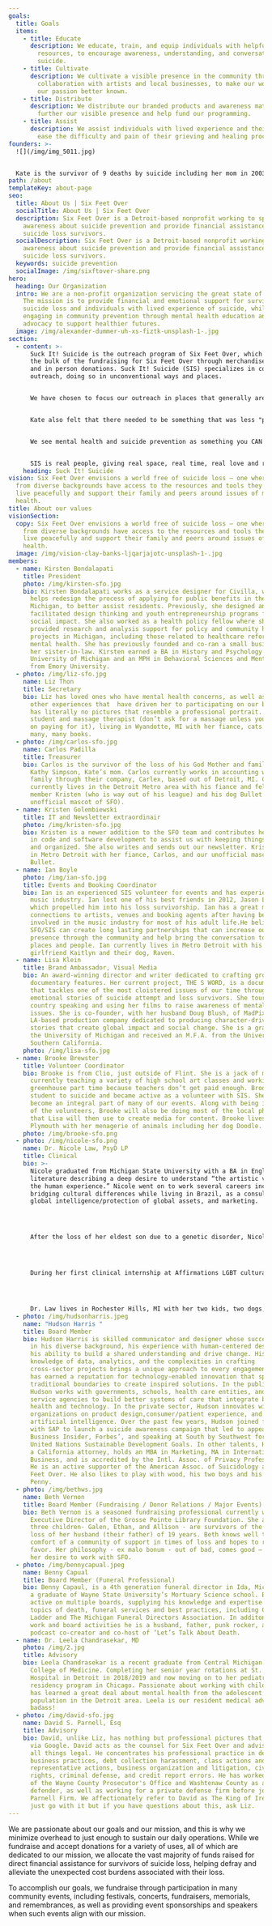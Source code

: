 ```yaml
---
goals:
  title: Goals
  items:
    - title: Educate
      description: We educate, train, and equip individuals with helpful and relevant
        resources, to encourage awareness, understanding, and conversation about
        suicide.
    - title: Cultivate
      description: We cultivate a visible presence in the community through
        collaboration with artists and local businesses, to make our work and
        our passion better known.
    - title: Distribute
      description: We distribute our branded products and awareness materials, to both
        further our visible presence and help fund our programming.
    - title: Assist
      description: We assist individuals with lived experience and their families to
        ease the difficulty and pain of their grieving and healing processes.
founders: >-
  ![](/img/img_5011.jpg)


  Kate is the survivor of 9 deaths by suicide including her mom in 2003. She accidentally created Suck It! Suicide in 2012 after a one off fundraiser for another non profit resulted in extra shirts with what is now the SIS logo, and subsequent suicide of someone in her community named Jason. Kate is weird, passionate, and finds writing about herself extremely uncomfortable, especially in the third person. With the encouragement of her friends and family Katie founded Six Feet Over. Kate is a wife and mom, living in Livonia MI.
path: /about
templateKey: about-page
seo:
  title: About Us | Six Feet Over
  socialTitle: About Us | Six Feet Over
  description: Six Feet Over is a Detroit-based nonprofit working to spread
    awareness about suicide prevention and provide financial assistance to
    suicide loss survivors.
  socialDescription: Six Feet Over is a Detroit-based nonprofit working to spread
    awareness about suicide prevention and provide financial assistance to
    suicide loss survivors.
  keywords: suicide prevention
  socialImage: /img/sixftover-share.png
hero:
  heading: Our Organization
  intro: We are a non-profit organization servicing the great state of Michigan.
    The mission is to provide financial and emotional support for survivors of
    suicide loss and individuals with lived experience of suicide, while
    engaging in community prevention through mental health education and
    advocacy to support healthier futures.
  image: /img/alexander-dummer-uh-xs-fiztk-unsplash-1-.jpg
section:
  - content: >-
      Suck It! Suicide is the outreach program of Six Feet Over, which also does
      the bulk of the fundraising for Six Feet Over through merchandise sales
      and in person donations. Suck It! Suicide (SIS) specializes in community
      outreach, doing so in unconventional ways and places. 


      We have chosen to focus our outreach in places that generally aren't often at the top of other mental health and suicide prevention organizations lists to do so. SIS is often seen at community festivals, Pride events, concerts, local shows and sometimes just hanging out at a bar. Our founder, Kate Hardy, never felt comfortable in the mainstream...of anything really, so when she created this program she made it for communities that wouldn't seek the information on their own because of: stigma, comfort levels, knowing what to search, who to ask, shame, etc. 


      Kate also felt that there needed to be something that was less "pastel and kittens hanging from a branch poster", and something people would identify with, find cool, and be comfortable approaching because it didn't appear or present as a conventional mental health and suicide prevention non profit. Over time, we have found that folks from all walks of lives identify with SIS and its culture, and we will love them all!


      We see mental health and suicide prevention as something you CAN ask questions about, you CAN admit to dealing with, and you should be able to do so without judgment from others or fear of being labeled dangerous, 'crazy', unlovable, a burden, ignorant, or weird. SIS takes pride in supporting every person who needs it, no matter what they look like, what they believe, who they love, or how they identify. We also believe that laughter heals, and we make sure our outreach table is filled with laughs along with the hugs and occasional tears.


      SIS is real people, giving real space, real time, real love and real knowledge to other very real people, while having a great time, selling merch and raising money to help people in need.
    heading: Suck It! Suicide
vision: Six Feet Over envisions a world free of suicide loss – one where people
  from diverse backgrounds have access to the resources and tools they need to
  live peacefully and support their family and peers around issues of mental
  health.
title: About our values
visionSection:
  copy: Six Feet Over envisions a world free of suicide loss – one where people
    from diverse backgrounds have access to the resources and tools they need to
    live peacefully and support their family and peers around issues of mental
    health.
  image: /img/vision-clay-banks-ljqarjajotc-unsplash-1-.jpg
members:
  - name: Kirsten Bondalapati
    title: President
    photo: /img/kirsten-sfo.jpg
    bio: Kirsten Bondalapati works as a service designer for Civilla, where she
      helps redesign the process of applying for public benefits in the state of
      Michigan, to better assist residents. Previously, she designed and
      facilitated design thinking and youth entrepreneurship programs focused on
      social impact. She also worked as a health policy fellow where she
      provided research and analysis support for policy and community health
      projects in Michigan, including those related to healthcare reform and
      mental health. She has previously founded and co-ran a small business with
      her sister-in-law. Kirsten earned a BA in History and Psychology from the
      University of Michigan and an MPH in Behavioral Sciences and Mental Health
      from Emory University.
  - photo: /img/liz-sfo.jpg
    name: Liz Thon
    title: Secretary
    bio: Liz has loved ones who have mental health concerns, as well as having many
      other experiences that  have driven her to participating on our board. Liz
      has literally no pictures that resemble a professional portrait. She is a
      student and massage therapist (don’t ask for a massage unless you intend
      on paying for it), living in Wyandotte, MI with her fiance, cats and many,
      many, many books.
  - photo: /img/carlos-sfo.jpg
    name: Carlos Padilla
    title: Treasurer
    bio: Carlos is the survivor of the loss of his God Mother and family friend
      Kathy Simpson, Kate’s mom. Carlos currently works in accounting with his
      family through their company, Carlex, based out of Detroit, MI. Carlos
      currently lives in the Detroit Metro area with his fiance and fellow board
      member Kristen (who is way out of his league) and his dog Bullet (the
      unofficial mascot of SFO).
  - name: Kristen Golembiewski
    title: IT and Newsletter extraordinair
    photo: /img/kristen-sfo.jpg
    bio: Kristen is a newer addition to the SFO team and contributes her knowledge
      in code and software development to assist us with keeping things running
      and organized. She also writes and sends out our newsletter. Kristen lives
      in Metro Detroit with her fiance, Carlos, and our unofficial mascot
      Bullet.
  - name: Ian Boyle
    photo: /img/ian-sfo.jpg
    title: Events and Booking Coordinator
    bio: Ian is an experienced SIS volunteer for events and has experience in the
      music industry. Ian lost one of his best friends in 2012, Jason Lockwood,
      which propelled him into his loss survivorship. Ian has a great many
      connections to artists, venues and booking agents after having been
      involved in the music industry for most of his adult life.He believes that
      SFO/SIS can create long lasting partnerships that can increase our
      presence through the community and help bring the conversation to new
      places and people. Ian currently lives in Metro Detroit with his
      girlfriend Kaitlyn and their dog, Raven.
  - name: Lisa Klein
    title: Brand Ambassador, Visual Media
    bio: An award-winning director and writer dedicated to crafting groundbreaking
      documentary features. Her current project, THE S WORD, is a documentary
      that tackles one of the most cloistered issues of our time through the
      emotional stories of suicide attempt and loss survivors. She tours the
      country speaking and using her films to raise awareness of mental health
      issues. She is co-founder, with her husband Doug Blush, of MadPix Inc., an
      LA-based production company dedicated to producing character-driven
      stories that create global impact and social change. She is a graduate of
      the University of Michigan and received an M.F.A. from the University of
      Southern California.
    photo: /img/lisa-sfo.jpg
  - name: Brooke Brewster
    title: Volunteer Coordinator
    bio: Brooke is from Clio, just outside of Flint. She is a jack of many trades,
      currently teaching a variety of high school art classes and working at a
      greenhouse part time because teachers don’t get paid enough. Brooke lost a
      student to suicide and became active as a volunteer with SIS. She has
      become an integral part of many of our events. Along with being in charge
      of the volunteers, Brooke will also be doing most of the local photography
      that Lisa will then use to create media for content. Brooke lives in
      Plymouth with her menagerie of animals including her dog Doodle.
    photo: /img/brooke-sfo.png
  - photo: /img/nicole-sfo.png
    name: Dr. Nicole Law, PsyD LP
    title: Clinical
    bio: >-
      Nicole graduated from Michigan State University with a BA in English
      literature describing a deep desire to understand “the artistic version of
      the human experience.” Nicole went on to work several careers including
      bridging cultural differences while living in Brazil, as a consultant in
      global intelligence/protection of global assets, and marketing. 




      After the loss of her eldest son due to a genetic disorder, Nicole reached the darkest point of her life. Connections with others along with an incredibly talented therapist helped to turn life around. Nicole decided to return to school and earn a Masters and subsequent doctoral degree in Humanistic, clinical, psychology.




      During her first clinical internship at Affirmations LGBT cultural center in Ferndale, MI, Nicole witnessed many incidents of suicide and self-harm that seemed to be driven by the disconnect between familial and cultural expectations and the desire to be one’s free, authentic self. Since then, Dr. Law has devoted a large part of her career to helping reduce the risk of suicide in LGBTQ+ youth. Dr. Law is a speaker / advocate, Director of Clinical Training, Director of Diversity, and founder of her practice, Aloe Integrative Psychology Group.




      Dr. Law lives in Rochester Hills, MI with her two kids, two dogs, two kittens, and one husband. Although she prefers odd numbers, she can’t seem to escape the number 2.
  - photo: /img/hudsonharris.jpeg
    name: "Hudson Harris "
    title: Board Member
    bio: Hudson Harris is skilled communicator and designer whose success is rooted
      in his diverse background, his experience with human-centered design, and
      his ability to build a shared understanding and drive change. His
      knowledge of data, analytics, and the complexities in crafting
      cross-sector projects brings a unique approach to every engagement. Hudson
      has earned a reputation for technology-enabled innovation that spans
      traditional boundaries to create inspired solutions. In the public sector,
      Hudson works with governments, schools, health care entities, and social
      service agencies to build better systems of care that integrate behavioral
      health and technology. In the private sector, Hudson innovates with
      organizations on product design,consumer/patient experience, and
      artificial intelligence. Over the past few years, Hudson joined forces
      with SAP to launch a suicide awareness campaign that led to appearances in
      Business Insider, Forbes’, and speaking at South by Southwest for the
      United Nations Sustainable Development Goals. In other talents, Hudson is
      a California attorney, holds an MBA in Marketing, MA in International
      Business, and is accredited by the Intl. Assoc. of Privacy Professionals.
      He is an active supporter of the American Assoc. of Suicidology and Six
      Feet Over. He also likes to play with wood, his two boys and his bulldog
      Penny.
  - photo: /img/bethws.jpg
    name: Beth Vernon
    title: Board Member (Fundraising / Donor Relations / Major Events)
    bio: Beth Vernon is a seasoned fundraising professional currently working as the
      Executive Director of the Grosse Pointe Library Foundation. She and her
      three children- Galen, Ethan, and Allison - are survivors of the suicide
      loss of her husband (their father) of 19 years. Beth knows well the
      comfort of a community of support in times of loss and hopes to return the
      favor. Her philosophy - ex malo bonum - out of bad, comes good – directed
      her desire to work with SFO.
  - photo: /img/bennycapual.jpeg
    name: Benny Capual
    title: Board Member (Funeral Professional)
    bio: Benny Capaul, is a 4th generation funeral director in Ida, Michigan. He is
      a graduate of Wayne State University’s Mortuary Science school. Benny is
      active on multiple boards, supplying his knowledge and expertise on the
      topics of death, funeral services and best practices, including Gabby’s
      Ladder and The Michigan Funeral Directors Association. In additon to his
      work and board activities he is a husband, father, punk rocker, and
      podcast co-creator and co-host of ‘Let’s Talk About Death.
  - name: Dr. Leela Chandrasekar, MD
    photo: /img/2.jpg
    title: Advisory
    bio: Leela Chandrasekar is a recent graduate from Central Michigan University
      College of Medicine. Completing her senior year rotations at St. John
      Hospital in Detroit in 2018/2019 and now moving on to her pediatric
      residency program in Chicago. Passionate about working with children, she
      has learned a great deal about mental health from the adolescent
      population in the Detroit area. Leela is our resident medical advisor
      badass!
  - photo: /img/david-sfo.jpg
    name: David S. Parnell, Esq
    title: Advisory
    bio: David, unlike Liz, has nothing but professional pictures that can be found
      via Google. David acts as the counsel for Six Feet Over and advises us on
      all things legal. He concentrates his professional practice in deceptive
      business practices, debt collection harassment, class actions and
      representative actions, business organization and litigation, civil
      rights, criminal defense, and credit report errors. He has worked as part
      of the Wayne County Prosecutor's Office and Washtenaw County as a public
      defender, as well as working for a private defense firm before joining The
      Parnell Firm. We affectionately refer to David as The King of Ireland,
      just go with it but if you have questions about this, ask Liz.
---
```

We are passionate about our goals and our mission, and this is why we minimize overhead to just enough to sustain our daily operations. While we fundraise and accept donations for a variety of uses, all of which are dedicated to our mission, we allocate the vast majority of funds raised for direct financial assistance for survivors of suicide loss, helping defray and alleviate the unexpected cost burdens associated with their loss.

To accomplish our goals, we fundraise through participation in many community events, including festivals, concerts, fundraisers, memorials, and remembrances, as well as providing event sponsorships and speakers when such events align with our mission.

